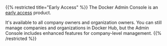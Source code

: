 ---
---

{{% restricted title="Early Access" %}}
The Docker Admin Console is an [early access](/release-lifecycle#early-access-ea) product.

It's available to all company owners and organization owners. You can still manage companies and organizations in Docker Hub, but the Admin Console includes enhanced features for company-level management.
{{% /restricted %}}
